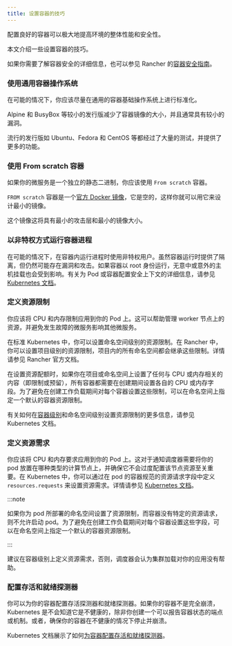 ```yaml
---
title: 设置容器的技巧
---
```


配置良好的容器可以极大地提高环境的整体性能和安全性。

本文介绍一些设置容器的技巧。

如果你需要了解容器安全的详细信息，也可以参见 Rancher 的[容器安全指南](https://rancher.com/complete-guide-container-security)。

### 使用通用容器操作系统

在可能的情况下，你应该尽量在通用的容器基础操作系统上进行标准化。

Alpine 和 BusyBox 等较小的发行版减少了容器镜像的大小，并且通常具有较小的漏洞。

流行的发行版如 Ubuntu、Fedora 和 CentOS 等都经过了大量的测试，并提供了更多的功能。

### 使用 From scratch 容器
如果你的微服务是一个独立的静态二进制，你应该使用 `From scratch` 容器。

`FROM scratch` 容器是一个[官方 Docker 镜像](https://hub.docker.com/_/scratch)，它是空的，这样你就可以用它来设计最小的镜像。

这个镜像这将具有最小的攻击层和最小的镜像大小。

### 以非特权方式运行容器进程
在可能的情况下，在容器内运行进程时使用非特权用户。虽然容器运行时提供了隔离，但仍然可能存在漏洞和攻击。如果容器以 root 身份运行，无意中或意外的主机挂载也会受到影响。有关为 Pod 或容器配置安全上下文的详细信息，请参见 [Kubernetes 文档](https://kubernetes.io/docs/tasks/configure-pod-container/security-context/)。

### 定义资源限制
你应该将 CPU 和内存限制应用到你的 Pod 上。这可以帮助管理 worker 节点上的资源，并避免发生故障的微服务影响其他微服务。

在标准 Kubernetes 中，你可以设置命名空间级别的资源限制。在 Rancher 中，你可以设置项目级别的资源限制，项目内的所有命名空间都会继承这些限制。详情请参见 Rancher 官方文档。

在设置资源配额时，如果你在项目或命名空间上设置了任何与 CPU 或内存相关的内容（即限制或预留），所有容器都需要在创建期间设置各自的 CPU 或内存字段。为了避免在创建工作负载期间对每个容器设置这些限制，可以在命名空间上指定一个默认的容器资源限制。

有关如何在[容器级别](https://kubernetes.io/docs/concepts/configuration/manage-compute-resources-container/#resource-requests-and-limits-of-pod-and-container)和命名空间级别设置资源限制的更多信息，请参见 Kubernetes 文档。

### 定义资源需求
你应该将 CPU 和内存要求应用到你的 Pod 上。这对于通知调度器需要将你的 pod 放置在哪种类型的计算节点上，并确保它不会过度配置该节点资源至关重要。在 Kubernetes 中，你可以通过在 pod 的容器规范的资源请求字段中定义 `resources.requests` 来设置资源需求。详情请参见 [Kubernetes 文档](https://kubernetes.io/docs/concepts/configuration/manage-compute-resources-container/#resource-requests-and-limits-of-pod-and-container)。

:::note

如果你为 pod 所部署的命名空间设置了资源限制，而容器没有特定的资源请求，则不允许启动 pod。为了避免在创建工作负载期间对每个容器设置这些字段，可以在命名空间上指定一个默认的容器资源限制。

:::

建议在容器级别上定义资源需求，否则，调度器会认为集群加载对你的应用没有帮助。

### 配置存活和就绪探测器
你可以为你的容器配置存活探测器和就绪探测器。如果你的容器不是完全崩溃，Kubernetes 是不会知道它是不健康的，除非你创建一个可以报告容器状态的端点或机制。或者，确保你的容器在不健康的情况下停止并崩溃。

Kubernetes 文档展示了如何[为容器配置存活和就绪探测器](https://kubernetes.io/docs/tasks/configure-pod-container/configure-liveness-readiness-probes/)。
